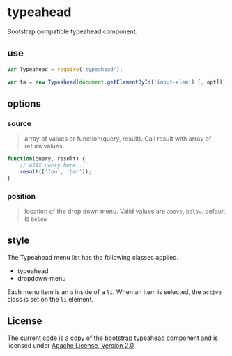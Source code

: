 # typeahead

Bootstrap compatible typeahead component.

## use

```javascript
var Typeahead = require('typeahead');

var ta = new Typeahead(document.getElementById('input-elem') [, opt]);
```

## options

### source
> array of values or function(query, result). Call result with array of return values.

```javascript
function(query, result) {
    // AJAX query here...
    result(['foo', 'bar']);
}
```

### position
> location of the drop down menu. Valid values are ```above```, ```below```. default is ```below```

## style

The Typeahead menu list has the following classes applied.

* typeahead
* dropdown-menu

Each menu item is an ```a``` inside of a ```li```. When an item is selected, the ```active``` class is set on the ```li``` element.

## License

The current code is a copy of the bootstrap typeahead component and is licensed under [Apache License, Version 2.0](http://www.apache.org/licenses/LICENSE-2.0)
